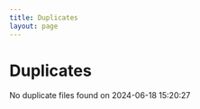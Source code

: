 ```yaml
---
title: Duplicates
layout: page
---
```


# Duplicates

No duplicate files found on 2024-06-18 15:20:27
